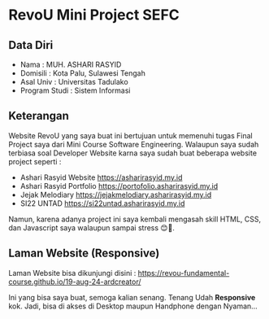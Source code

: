 <!-- @format -->

# RevoU Mini Project SEFC

## Data Diri

- Nama : MUH. ASHARI RASYID
- Domisili : Kota Palu, Sulawesi Tengah
- Asal Univ : Universitas Tadulako
- Program Studi : Sistem Informasi

## Keterangan

Website RevoU yang saya buat ini bertujuan untuk memenuhi tugas Final Project saya dari Mini Course Software Engineering. Walaupun saya sudah terbiasa soal Developer Website karna saya sudah buat beberapa website project seperti :

- Ashari Rasyid Website https://asharirasyid.my.id
- Ashari Rasyid Portfolio https://portofolio.asharirasyid.my.id
- Jejak Melodiary https://jejakmelodiary.asharirasyid.my.id
- SI22 UNTAD https://si22untad.asharirasyid.my.id

Namun, karena adanya project ini saya kembali mengasah skill HTML, CSS, dan Javascript saya walaupun sampai stress 😊🙏.

## Laman Website (Responsive)

Laman Website bisa dikunjungi disini : https://revou-fundamental-course.github.io/19-aug-24-ardcreator/

Ini yang bisa saya buat, semoga kalian senang. Tenang Udah **Responsive** kok. Jadi, bisa di akses di Desktop maupun Handphone dengan Nyaman...
